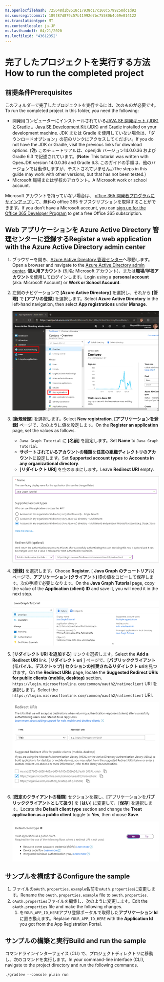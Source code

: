```yaml
---
ms.openlocfilehash: 725648d1b8518c17938c17c160c5799258dc1d92
ms.sourcegitcommit: 189f87d879c57b11992e7bc75580b4c69e014122
ms.translationtype: MT
ms.contentlocale: ja-JP
ms.lasthandoff: 04/21/2020
ms.locfileid: "43612352"
---
```

# <a name="how-to-run-the-completed-project"></a><span data-ttu-id="a01da-101">完了したプロジェクトを実行する方法</span><span class="sxs-lookup"><span data-stu-id="a01da-101">How to run the completed project</span></span>

## <a name="prerequisites"></a><span data-ttu-id="a01da-102">前提条件</span><span class="sxs-lookup"><span data-stu-id="a01da-102">Prerequisites</span></span>

<span data-ttu-id="a01da-103">このフォルダーで完了したプロジェクトを実行するには、次のものが必要です。</span><span class="sxs-lookup"><span data-stu-id="a01da-103">To run the completed project in this folder, you need the following:</span></span>

- <span data-ttu-id="a01da-104">開発用コンピューターにインストールされている[JAVA SE 開発キット (JDK)](https://java.com/en/download/faq/develop.xml)と[Gradle](https://gradle.org/) 。</span><span class="sxs-lookup"><span data-stu-id="a01da-104">[Java SE Development Kit (JDK)](https://java.com/en/download/faq/develop.xml) and [Gradle](https://gradle.org/) installed on your development machine.</span></span> <span data-ttu-id="a01da-105">JDK または Gradle を使用していない場合は、「ダウンロードオプション」の前のリンクにアクセスしてください。</span><span class="sxs-lookup"><span data-stu-id="a01da-105">If you do not have the JDK or Gradle, visit the previous links for download options.</span></span> <span data-ttu-id="a01da-106">(**注:** このチュートリアルは、openjdk バージョン14.0.0.36 および Gradle 6.3 で記述されています。</span><span class="sxs-lookup"><span data-stu-id="a01da-106">(**Note:** This tutorial was written with OpenJDK version 14.0.0.36 and Gradle 6.3.</span></span> <span data-ttu-id="a01da-107">このガイドの手順は、他のバージョンでは動作しますが、テストされていません。)</span><span class="sxs-lookup"><span data-stu-id="a01da-107">The steps in this guide may work with other versions, but that has not been tested.)</span></span>
- <span data-ttu-id="a01da-108">Microsoft 職場または学校のアカウント。</span><span class="sxs-lookup"><span data-stu-id="a01da-108">A Microsoft work or school account.</span></span>

<span data-ttu-id="a01da-109">Microsoft アカウントを持っていない場合は、 [office 365 開発者プログラムにサインアップ](https://developer.microsoft.com/office/dev-program)して、無料の office 365 サブスクリプションを取得することができます。</span><span class="sxs-lookup"><span data-stu-id="a01da-109">If you don't have a Microsoft account, you can [sign up for the Office 365 Developer Program](https://developer.microsoft.com/office/dev-program) to get a free Office 365 subscription.</span></span>

## <a name="register-a-web-application-with-the-azure-active-directory-admin-center"></a><span data-ttu-id="a01da-110">Web アプリケーションを Azure Active Directory 管理センターに登録する</span><span class="sxs-lookup"><span data-stu-id="a01da-110">Register a web application with the Azure Active Directory admin center</span></span>

1. <span data-ttu-id="a01da-111">ブラウザーを開き、[Azure Active Directory 管理センター](https://aad.portal.azure.com)へ移動します。</span><span class="sxs-lookup"><span data-stu-id="a01da-111">Open a browser and navigate to the [Azure Active Directory admin center](https://aad.portal.azure.com).</span></span> <span data-ttu-id="a01da-112">**個人用アカウント** (別名: Microsoft アカウント)、または**職場/学校アカウント**を使用してログインします。</span><span class="sxs-lookup"><span data-stu-id="a01da-112">Login using a **personal account** (aka: Microsoft Account) or **Work or School Account**.</span></span>

1. <span data-ttu-id="a01da-113">左側のナビゲーションで **[Azure Active Directory]** を選択し、それから **[管理]** で **[アプリの登録]** を選択します。</span><span class="sxs-lookup"><span data-stu-id="a01da-113">Select **Azure Active Directory** in the left-hand navigation, then select **App registrations** under **Manage**.</span></span>

    ![<span data-ttu-id="a01da-114">アプリの登録のスクリーンショット</span><span class="sxs-lookup"><span data-stu-id="a01da-114">A screenshot of the App registrations</span></span> ](/tutorial/images/aad-portal-app-registrations.png)

1. <span data-ttu-id="a01da-115">**[新規登録]** を選択します。</span><span class="sxs-lookup"><span data-stu-id="a01da-115">Select **New registration**.</span></span> <span data-ttu-id="a01da-116">**[アプリケーションを登録]** ページで、次のように値を設定します。</span><span class="sxs-lookup"><span data-stu-id="a01da-116">On the **Register an application** page, set the values as follows.</span></span>

    - <span data-ttu-id="a01da-117">`Java Graph Tutorial` に **[名前]** を設定します。</span><span class="sxs-lookup"><span data-stu-id="a01da-117">Set **Name** to `Java Graph Tutorial`.</span></span>
    - <span data-ttu-id="a01da-118">**サポートされているアカウントの種類**を**任意の組織ディレクトリのアカウント**に設定します。</span><span class="sxs-lookup"><span data-stu-id="a01da-118">Set **Supported account types** to **Accounts in any organizational directory**.</span></span>
    - <span data-ttu-id="a01da-119">**[リダイレクト URI]** を空のままにします。</span><span class="sxs-lookup"><span data-stu-id="a01da-119">Leave **Redirect URI** empty.</span></span>

    ![[アプリケーションを登録する] ページのスクリーンショット](/tutorial/images/aad-register-an-app.png)

1. <span data-ttu-id="a01da-121">**[登録]** を選択します。</span><span class="sxs-lookup"><span data-stu-id="a01da-121">Choose **Register**.</span></span> <span data-ttu-id="a01da-122">[ **Java Graph のチュートリアル**] ページで、**アプリケーション (クライアント) ID**の値をコピーして保存します。次の手順で必要になります。</span><span class="sxs-lookup"><span data-stu-id="a01da-122">On the **Java Graph Tutorial** page, copy the value of the **Application (client) ID** and save it, you will need it in the next step.</span></span>

    ![新しいアプリ登録のアプリケーション ID のスクリーンショット](/tutorial/images/aad-application-id.png)

1. <span data-ttu-id="a01da-124">[**リダイレクト URI を追加する**] リンクを選択します。</span><span class="sxs-lookup"><span data-stu-id="a01da-124">Select the **Add a Redirect URI** link.</span></span> <span data-ttu-id="a01da-125">[**リダイレクト uri** ] ページで、[**パブリッククライアント (モバイル、デスクトップ)] セクションの推奨されるリダイレクト uri**を見つけます。</span><span class="sxs-lookup"><span data-stu-id="a01da-125">On the **Redirect URIs** page, locate the **Suggested Redirect URIs for public clients (mobile, desktop)** section.</span></span> <span data-ttu-id="a01da-126">`https://login.microsoftonline.com/common/oauth2/nativeclient` URI を選択します。</span><span class="sxs-lookup"><span data-stu-id="a01da-126">Select the `https://login.microsoftonline.com/common/oauth2/nativeclient` URI.</span></span>

    ![リダイレクト Uri ページのスクリーンショット](/tutorial/images/aad-redirect-uris.png)

1. <span data-ttu-id="a01da-128">[**既定のクライアントの種類**] セクションを探し、[アプリケーションを**パブリッククライアントとして扱う**] を [**はい**] に変更して、[**保存**] を選択します。</span><span class="sxs-lookup"><span data-stu-id="a01da-128">Locate the **Default client type** section and change the **Treat application as a public client** toggle to **Yes**, then choose **Save**.</span></span>

    ![[既定のクライアントの種類] セクションのスクリーンショット](/tutorial/images/aad-default-client-type.png)

## <a name="configure-the-sample"></a><span data-ttu-id="a01da-130">サンプルを構成する</span><span class="sxs-lookup"><span data-stu-id="a01da-130">Configure the sample</span></span>

1. <span data-ttu-id="a01da-131">ファイルの`oAuth.properties.example`名前を`oAuth.properties`に変更します。</span><span class="sxs-lookup"><span data-stu-id="a01da-131">Rename the `oAuth.properties.example` file to `oAuth.properties`.</span></span>
1. <span data-ttu-id="a01da-132">`oAuth.properties`ファイルを編集し、次のように変更します。</span><span class="sxs-lookup"><span data-stu-id="a01da-132">Edit the `oAuth.properties` file and make the following changes.</span></span>
    1. <span data-ttu-id="a01da-133">を`YOUR_APP_ID_HERE`アプリ登録ポータルで取得した**アプリケーション Id**に置き換えます。</span><span class="sxs-lookup"><span data-stu-id="a01da-133">Replace `YOUR_APP_ID_HERE` with the **Application Id** you got from the App Registration Portal.</span></span>

## <a name="build-and-run-the-sample"></a><span data-ttu-id="a01da-134">サンプルの構築と実行</span><span class="sxs-lookup"><span data-stu-id="a01da-134">Build and run the sample</span></span>

<span data-ttu-id="a01da-135">コマンドラインインターフェイス (CLI) で、プロジェクトディレクトリに移動し、次のコマンドを実行します。</span><span class="sxs-lookup"><span data-stu-id="a01da-135">In your command-line interface (CLI), navigate to the project directory and run the following commands.</span></span>

```Shell
./gradlew --console plain run
```
